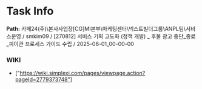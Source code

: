 # Task Info

**Path:** 카페24(주)\본사사업장\[CG]MI본부\마케팅센터\넥스트빌더그룹\ANPL팀\서비스운영 / smkim09 / [270812] 서비스 기획 고도화 (정책 개발) _ 후불 광고 중단_종료_피이관 프로세스 가이드 수립 / 2025-08-01_00-00-00

### WIKI
- ["https://wiki.simplexi.com/pages/viewpage.action?pageId=2779373748"]

